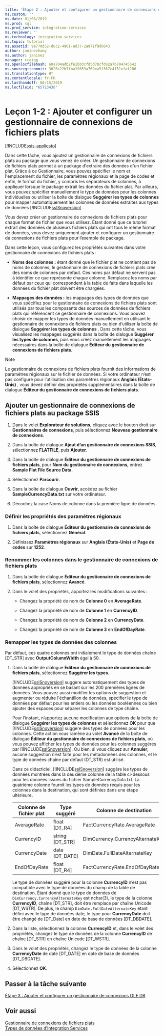 ```yaml
---
title: 'Étape 2 : Ajouter et configurer un gestionnaire de connexions de fichiers plats | Microsoft Docs'
ms.custom: ''
ms.date: 01/03/2019
ms.prod: sql
ms.prod_service: integration-services
ms.reviewer: ''
ms.technology: integration-services
ms.topic: tutorial
ms.assetid: 9a77dd32-d8c2-4961-ad37-2a971f9d6043
author: janinezhang
ms.author: janinez
manager: craigg
ms.openlocfilehash: 60a704adb2fe1bbdcfd5d78cfd02a7b704745642
ms.sourcegitcommit: 3026c22b7fba19059a769ea5f367c4f51efaf286
ms.translationtype: HT
ms.contentlocale: fr-FR
ms.lasthandoff: 06/15/2019
ms.locfileid: "65723430"
---
```

# <a name="lesson-1-2-add-and-configure-a-flat-file-connection-manager"></a>Leçon 1-2 : Ajouter et configurer un gestionnaire de connexions de fichiers plats

[!INCLUDE[ssis-appliesto](../includes/ssis-appliesto-ssvrpluslinux-asdb-asdw-xxx.md)]



Dans cette tâche, vous ajoutez un gestionnaire de connexions de fichiers plats au package que vous venez de créer. Un gestionnaire de connexions de fichiers plats permet à un package d'extraire des données d'un fichier plat. Grâce à ce Gestionnaire, vous pouvez spécifier le nom et l'emplacement du fichier, les paramètres régionaux et la page de codes et enfin, le format du fichier, y compris les séparateurs de colonnes, à appliquer lorsque le package extrait les données du fichier plat. Par ailleurs, vous pouvez spécifier manuellement le type de données pour les colonnes individuelles ou utiliser la boîte de dialogue **Suggérer les types de colonnes** pour mapper automatiquement les colonnes de données extraites aux types de données [!INCLUDE[ssISnoversion](../includes/ssisnoversion-md.md)] .  
  
Vous devez créer un gestionnaire de connexions de fichiers plats pour chaque format de fichier que vous utilisez. Étant donné que ce tutoriel extrait des données de plusieurs fichiers plats qui ont tous le même format de données, vous devez uniquement ajouter et configurer un gestionnaire de connexions de fichiers plats pour l’exemple de package.  
  
Dans cette leçon, vous configurez les propriétés suivantes dans votre gestionnaire de connexions de fichiers plats :  
  
-   **Noms des colonnes :** étant donné que le fichier plat ne contient pas de noms de colonnes, le gestionnaire de connexions de fichiers plats crée des noms de colonnes par défaut. Ces noms par défaut ne servent pas à identifier ce que représente chaque colonne. Remplacez les noms par défaut par ceux qui correspondent à la table de faits dans laquelle les données du fichier plat doivent être chargées.  
  
-   **Mappages des données :** les mappages des types de données que vous spécifiez pour le gestionnaire de connexions de fichiers plats sont utilisés par tous les composants des sources de données de fichiers plats qui référencent ce gestionnaire de connexions. Vous pouvez choisir de mapper les types de données manuellement en utilisant le gestionnaire de connexions de fichiers plats ou bien d’utiliser la boîte de dialogue **Suggérer les types de colonnes** . Dans cette tâche, vous visualisez les mappages suggérés dans la boîte de dialogue **Suggérer les types de colonnes**, puis vous créez manuellement les mappages nécessaires dans la boîte de dialogue **Éditeur du gestionnaire de connexions de fichiers plats**.  
  
> [!NOTE]
> Le gestionnaire de connexions de fichiers plats fournit des informations de paramètres régionaux sur le fichier de données. Si votre ordinateur n’est pas configuré pour l’utilisation des paramètres régionaux **Anglais (États-Unis)** , vous devez définir des propriétés supplémentaires dans la boîte de dialogue **Éditeur du gestionnaire de connexions de fichiers plats**.  
  
## <a name="add-a-flat-file-connection-manager-to-the-ssis-package"></a>Ajouter un gestionnaire de connexions de fichiers plats au package SSIS  
  
1.  Dans le volet **Explorateur de solutions**, cliquez avec le bouton droit sur **Gestionnaires de connexions**, puis sélectionnez **Nouveau gestionnaire de connexions**.
1. Dans la boîte de dialogue **Ajout d’un gestionnaire de connexions SSIS**, sélectionnez **FLATFILE**, puis **Ajouter**.
  
2.  Dans la boîte de dialogue **Éditeur du gestionnaire de connexions de fichiers plats**, pour **Nom du gestionnaire de connexions**, entrez **Sample Flat File Source Data**.  
  
3.  Sélectionnez **Parcourir**.  
  
4.  Dans la boîte de dialogue **Ouvrir**, accédez au fichier **SampleCurrencyData.txt** sur votre ordinateur.  
  
5.  Décochez la case Noms de colonne dans la première ligne de données.  
  
### <a name="set-locale-sensitive-properties"></a>Définir les propriétés des paramètres régionaux  
  
1.  Dans la boîte de dialogue **Éditeur du gestionnaire de connexions de fichiers plats**, sélectionnez **Général**.  
  
2.  Définissez **Paramètres régionaux** sur **Anglais (États-Unis)** et **Page de codes** sur **1252**.  
  
### <a name="rename-columns-in-the-flat-file-connection-manager"></a>Renommer les colonnes dans le gestionnaire de connexions de fichiers plats  
  
1.  Dans la boîte de dialogue **Éditeur du gestionnaire de connexions de fichiers plats**, sélectionnez **Avancé**.  
  
2.  Dans le volet des propriétés, apportez les modifications suivantes :  
  
    -   Changez la propriété de nom de **Colonne 0** en **AverageRate**.  
  
    -   Changez la propriété de nom de **Colonne 1** en **CurrencyID**.  
  
    -   Changez la propriété de nom de **Colonne 2** en **CurrencyDate**.  
  
    -   Changez la propriété de nom de **Colonne 3** en **EndOfDayRate**.  
  
### <a name="remap-column-data-types"></a>Remapper les types de données des colonnes  
  
Par défaut, ces quatre colonnes ont initialement le type de données chaîne [DT_STR] avec **OutputColumnWidth** égal à 50.  

1.  Dans la boîte de dialogue **Éditeur du gestionnaire de connexions de fichiers plats**, sélectionnez **Suggérer les types**.  
  
    [!INCLUDE[ssISnoversion](../includes/ssisnoversion-md.md)] suggère automatiquement des types de données appropriés en se basant sur les 200 premières lignes de données. Vous pouvez aussi modifier les options de suggestion et augmenter ou réduire l'échantillon de données, spécifier le type de données par défaut pour les entiers ou les données booléennes ou bien ajouter des espaces pour séparer les colonnes de type chaîne.  
  
    Pour l’instant, n’apportez aucune modification aux options de la boîte de dialogue **Suggérer les types de colonnes** et sélectionnez **OK** pour que [!INCLUDE[ssISnoversion](../includes/ssisnoversion-md.md)] suggère des types de données pour les colonnes. Cette action vous ramène au volet **Avancé** de la boîte de dialogue **Éditeur du gestionnaire de connexions de fichiers plats**, où vous pouvez afficher les types de données pour les colonnes suggérés par [!INCLUDE[ssISnoversion](../includes/ssisnoversion-md.md)]. Ou bien, si vous cliquez sur **Annuler**, aucune suggestion n’est faite pour les métadonnées des colonnes, et le type de données chaîne par défaut (DT_STR) est utilisé.  
  
    Dans ce didacticiel, [!INCLUDE[ssISnoversion](../includes/ssisnoversion-md.md)] suggère les types de données montrées dans la deuxième colonne de la table ci-dessous pour les données issues du fichier SampleCurrencyData.txt. La quatrième colonne fournit les types de données requis pour les colonnes dans la destination, qui sont définies dans une étape ultérieure.  
  
    |Colonne de fichier plat|Type suggéré|Colonne de destination|Type de destination|  
    |--------------------|------------------|----------------------|--------------------|  
    |AverageRate|float [DT_R4]|FactCurrencyRate.AverageRate|FLOAT|  
    |CurrencyID|string [DT_STR]|DimCurrency.CurrencyAlternateKey|nchar(3)|  
    |CurrencyDate|date [DT_DATE]|DimDate.FullDateAlternateKey|Date|  
    |EndOfDayRate|float [DT_R4]|FactCurrencyRate.EndOfDayRate|FLOAT|  
  
    Le type de données suggéré pour la colonne **CurrencyID** n’est pas compatible avec le type de données du champ de la table de destination. Étant donné que le type de données de `DimCurrency.CurrencyAlternateKey` est nchar(3), le type de la colonne **CurrencyID**, chaîne [DT_STR], doit être remplacé par chaîne Unicode [DT_WSTR]. De plus, le champ `DimDate.FullDateAlternateKey` étant défini avec le type de données date, le type pour **CurrencyDate** doit être changé de [DT_Date] en date de base de données [DT_DBDATE].  
  
2.  Dans la liste, sélectionnez la colonne **CurrencyID** et, dans le volet des propriétés, changez le type de données de la colonne **CurrencyID** de chaîne [DT_STR] en chaîne Unicode [DT_WSTR].  
  
3.  Dans le volet des propriétés, changez le type de données de la colonne **CurrencyDate** de date [DT_DATE] en date de base de données [DT_DBDATE].  
  
4.  Sélectionnez **OK**.  
  
## <a name="go-to-next-task"></a>Passer à la tâche suivante
[Étape 3 : Ajouter et configurer un gestionnaire de connexions OLE DB](../integration-services/lesson-1-3-adding-and-configuring-an-ole-db-connection-manager.md)  
  
## <a name="see-also"></a>Voir aussi  
[Gestionnaire de connexions de fichiers plats](../integration-services/connection-manager/flat-file-connection-manager.md)  
[Types de données d’Integration Services](../integration-services/data-flow/integration-services-data-types.md)  
  
  
  
